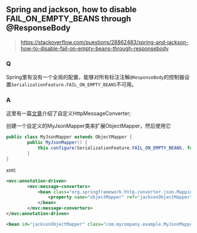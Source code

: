## Spring and jackson, how to disable FAIL_ON_EMPTY_BEANS through @ResponseBody

>https://stackoverflow.com/questions/28862483/spring-and-jackson-how-to-disable-fail-on-empty-beans-through-responsebody
### Q
Spring里有没有一个全局的配置，能够对所有标注注解`@ResponseBody`的控制器设置`SerializationFeature.FAIL_ON_EMPTY_BEANS`不可用。

### A
这里有一篇[文章](./自定义HttpMessageConverters.md)介绍了自定义HttpMessageConverter;

创建一个自定义的MyJsonMapper类来扩展ObjectMapper，然后使用它
```java
public class MyJsonMapper extends ObjectMapper {    
        public MyJsonMapper() {
            this.configure(SerializationFeature.FAIL_ON_EMPTY_BEANS, false);
        }
}
```
xml:
```xml
<mvc:annotation-driven>
        <mvc:message-converters>
            <bean class="org.springframework.http.converter.json.MappingJackson2HttpMessageConverter">
                <property name="objectMapper" ref="jacksonObjectMapper" />
            </bean>
        </mvc:message-converters>
</mvc:annotation-driven>

<bean id="jacksonObjectMapper" class="com.mycompany.example.MyJsonMapper" >
```
